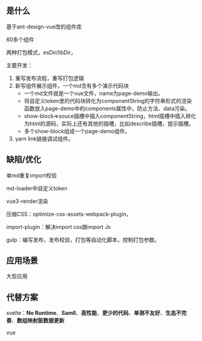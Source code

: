 ## <a id="whatis">是什么</a>
基于ant-design-vue改的组件库

60多个组件

两种打包模式，esDir/libDir，

主要开发：

1. 重写发布流程，重写打包逻辑
2. 新写组件展示组件，一个md含有多个演示代码块
   - 一个md文件就是一个vue文件，name为page-demo输出。
   - 将自定义token里的代码块转化为componentString的字符串形式的渲染函数放入page-demo中的components属性中，防止方法、data污染。
   - show-block=>souce插槽中插入componentString，html插槽中插入转化为html的源码，实际上还有其他的插槽，比如describe插槽，提示插槽。
   - 多个show-block组成一个page-demo组件。
3. yarn link链接调试组件。

## <a id="issue">缺陷/优化</a>

单md重复import校验

md-loader中自定义token

vue3-render渲染

压缩CSS：optimize-css-assets-webpack-plugin，

import-plugin：解决import css跟import Js

gulp：编写发布，发布校验，打包等自动化脚本，控制打包参数。

## <a id="scenario">应用场景</a>

大型应用

## <a id="replacement">代替方案</a>

svelte：**No Runtime**、**Samll**、**高性能**、**更少的代码**、**单测不友好**、**生态不完善**、**数组映射脏数据更新**

vue


